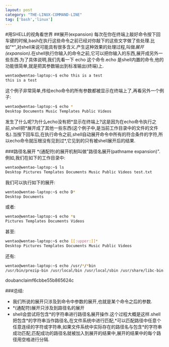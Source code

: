 ```yaml
---
layout: post
category: "THE-LINUX-COMMAND-LINE"
tag: ['bash','linux']
---
```


#用SHELL的视角看世界
##展开(expansion)
每次在你在终端上敲好命令按下回车键的时候,bash在执行这些命令之前已经对你敲下的这些文字做了些处理.比如"\*",对shell来说可能具有很多含义.产生这种效果的处理过程,叫做*展开(expansion)*.在shell执行你输入的命令之前,它可以把你输入的东西,展开成另外一些东西.为了具体说明,我们先看一下 echo 这个命令.echo 是shell内置的命令,他的功能很简单,就是把其参数输出到标准输出(终端)上.

```bash
wentao@wentao-laptop:~$ echo this is a test
this is a test
```
这个例子非常简单,传给echo命令的所有参数都被显示在终端上了,再看另外一个例子:

```bash
wentao@wentao-laptop:~$ echo *
Desktop Documents Music Templates Public Videos
```

发生了什么呢?为什么echo没有把\*显示在终端上?这是因为在echo命令执行之前,shell把\*展开成了其他一些东西(这个例子中,是当前工作目录中的文件的文件名).当按下回车后,在执行命令之前,shell自动展开命令中所有的符合条件的字符,所以echo命令就压根没有见到过\*,它见到的只有被shell展开后的结果.

###路径名展开
\*(通配符)的展开机制叫做"路径名展开(pathname expansion)".例如,我们在如下的工作目录中:

```bash
wentao@wentao-laptop:~$ ls
Desktop Pictures Templates Documents Music Public Videos test.txt
```

我们可以执行如下的展开:

```bash
wentao@wentao-laptop:~$ echo D*
Desktop Documents
```

或者:

```bash
wentao@wentao-laptop:~$ echo *s
Pictures Templates Documents Videos
```

甚至:

```bash
wentao@wentao-laptop:~$ echo [[:upper:]]* 
Desktop Pictures Templates Documents Music Public Videos
```

还有:

```bash
wentao@wentao-laptop:~$ echo /usr/*/*bin
/usr/bin/prezip-bin /usr/local/bin /usr/local/sbin /usr/share/libc-bin
```
doubanclaimf6cbbe55b865624c

###总结:
+ 我们所说的展开只涉及到命令中参数的展开,也就是某个命令之后的参数.
+ \*(通配符)展开只涉及到路径名的展开
+ shell会尝试将包含\*的字符串进行路径名展开操作.这个过程大概是这样.shell把包含\*的字符串当作路径名,在文件系统中进行匹配,\*可以匹配路径中任意个任意连续的字符或字符串,如果文件系统中实际存在的路径名与包含\*的字符串成功匹配,匹配成功的路径名就被加入到展开的结果中,展开的结果中的每个路径用空格进行分隔.
